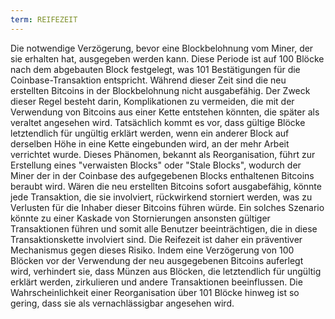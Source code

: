 ```yaml
---
term: REIFEZEIT
---
```


Die notwendige Verzögerung, bevor eine Blockbelohnung vom Miner, der sie erhalten hat, ausgegeben werden kann. Diese Periode ist auf 100 Blöcke nach dem abgebauten Block festgelegt, was 101 Bestätigungen für die Coinbase-Transaktion entspricht. Während dieser Zeit sind die neu erstellten Bitcoins in der Blockbelohnung nicht ausgabefähig. Der Zweck dieser Regel besteht darin, Komplikationen zu vermeiden, die mit der Verwendung von Bitcoins aus einer Kette entstehen könnten, die später als veraltet angesehen wird. Tatsächlich kommt es vor, dass gültige Blöcke letztendlich für ungültig erklärt werden, wenn ein anderer Block auf derselben Höhe in eine Kette eingebunden wird, an der mehr Arbeit verrichtet wurde. Dieses Phänomen, bekannt als Reorganisation, führt zur Erstellung eines "verwaisten Blocks" oder "Stale Blocks", wodurch der Miner der in der Coinbase des aufgegebenen Blocks enthaltenen Bitcoins beraubt wird. Wären die neu erstellten Bitcoins sofort ausgabefähig, könnte jede Transaktion, die sie involviert, rückwirkend storniert werden, was zu Verlusten für die Inhaber dieser Bitcoins führen würde. Ein solches Szenario könnte zu einer Kaskade von Stornierungen ansonsten gültiger Transaktionen führen und somit alle Benutzer beeinträchtigen, die in diese Transaktionskette involviert sind. Die Reifezeit ist daher ein präventiver Mechanismus gegen dieses Risiko. Indem eine Verzögerung von 100 Blöcken vor der Verwendung der neu ausgegebenen Bitcoins auferlegt wird, verhindert sie, dass Münzen aus Blöcken, die letztendlich für ungültig erklärt werden, zirkulieren und andere Transaktionen beeinflussen. Die Wahrscheinlichkeit einer Reorganisation über 101 Blöcke hinweg ist so gering, dass sie als vernachlässigbar angesehen wird.
